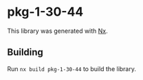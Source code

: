 # pkg-1-30-44

This library was generated with [Nx](https://nx.dev).

## Building

Run `nx build pkg-1-30-44` to build the library.
